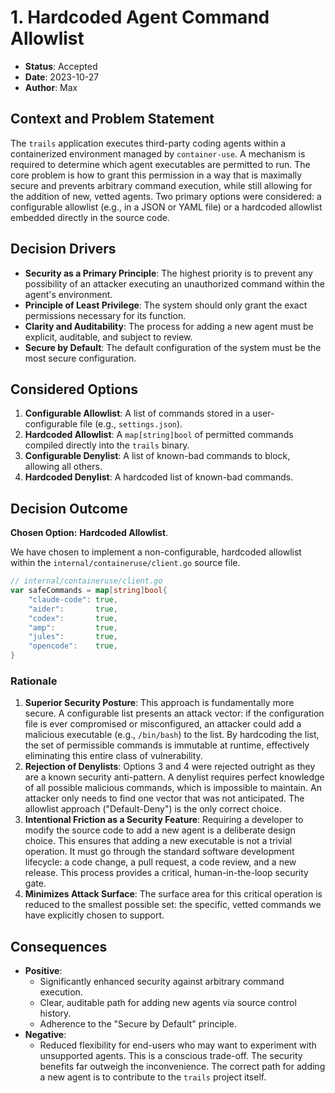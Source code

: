 # 1. Hardcoded Agent Command Allowlist

- **Status**: Accepted
- **Date**: 2023-10-27
- **Author**: Max

## Context and Problem Statement

The `trails` application executes third-party coding agents within a containerized environment managed by `container-use`. A mechanism is required to determine which agent executables are permitted to run. The core problem is how to grant this permission in a way that is maximally secure and prevents arbitrary command execution, while still allowing for the addition of new, vetted agents. Two primary options were considered: a configurable allowlist (e.g., in a JSON or YAML file) or a hardcoded allowlist embedded directly in the source code.

## Decision Drivers

- **Security as a Primary Principle**: The highest priority is to prevent any possibility of an attacker executing an unauthorized command within the agent's environment.
- **Principle of Least Privilege**: The system should only grant the exact permissions necessary for its function.
- **Clarity and Auditability**: The process for adding a new agent must be explicit, auditable, and subject to review.
- **Secure by Default**: The default configuration of the system must be the most secure configuration.

## Considered Options

1.  **Configurable Allowlist**: A list of commands stored in a user-configurable file (e.g., `settings.json`).
2.  **Hardcoded Allowlist**: A `map[string]bool` of permitted commands compiled directly into the `trails` binary.
3.  **Configurable Denylist**: A list of known-bad commands to block, allowing all others.
4.  **Hardcoded Denylist**: A hardcoded list of known-bad commands.

## Decision Outcome

**Chosen Option:** **Hardcoded Allowlist**.

We have chosen to implement a non-configurable, hardcoded allowlist within the `internal/containeruse/client.go` source file.

```go
// internal/containeruse/client.go
var safeCommands = map[string]bool{
	"claude-code": true,
	"aider":       true,
	"codex":       true,
    "amp":         true,
    "jules":       true,
    "opencode":    true,
}
```

### Rationale

1.  **Superior Security Posture**: This approach is fundamentally more secure. A configurable list presents an attack vector: if the configuration file is ever compromised or misconfigured, an attacker could add a malicious executable (e.g., `/bin/bash`) to the list. By hardcoding the list, the set of permissible commands is immutable at runtime, effectively eliminating this entire class of vulnerability.
2.  **Rejection of Denylists**: Options 3 and 4 were rejected outright as they are a known security anti-pattern. A denylist requires perfect knowledge of all possible malicious commands, which is impossible to maintain. An attacker only needs to find one vector that was not anticipated. The allowlist approach ("Default-Deny") is the only correct choice.
3.  **Intentional Friction as a Security Feature**: Requiring a developer to modify the source code to add a new agent is a deliberate design choice. This ensures that adding a new executable is not a trivial operation. It must go through the standard software development lifecycle: a code change, a pull request, a code review, and a new release. This process provides a critical, human-in-the-loop security gate.
4.  **Minimizes Attack Surface**: The surface area for this critical operation is reduced to the smallest possible set: the specific, vetted commands we have explicitly chosen to support.

## Consequences

- **Positive**:
    - Significantly enhanced security against arbitrary command execution.
    - Clear, auditable path for adding new agents via source control history.
    - Adherence to the "Secure by Default" principle.
- **Negative**:
    - Reduced flexibility for end-users who may want to experiment with unsupported agents. This is a conscious trade-off. The security benefits far outweigh the inconvenience. The correct path for adding a new agent is to contribute to the `trails` project itself. 